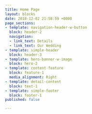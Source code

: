 ```yaml
---
title: Home Page
layout: blocks
date: 2018-12-02 21:58:59 +0000
page_sections:
- template: navigation-header-w-button
  block: header-2
  navigation:
  - link_text: Details
  - link_text: Our Wedding
- template: simple-header
  block: header-3
- template: hero-banner-w-image
  block: hero-2
- template: content-feature
  block: feature-1
  media_alignment: Right
- template: detail-content
  block: text-1
- template: simple-footer
  block: footer-1
published: false

---
```

